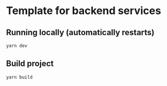 # Template for backend services

## Running locally (automatically restarts)

```
yarn dev
```

## Build project

```
yarn build
```
